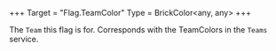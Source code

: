 +++
Target = "Flag.TeamColor"
Type = BrickColor<any, any>
+++

The `Team` this flag is for. Corresponds with the TeamColors in the `Teams` service.